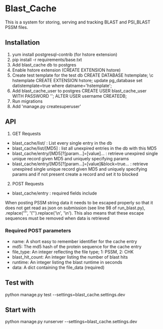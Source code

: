 # Blast_Cache

This is a system for storing, serving and tracking BLAST and PSI_BLAST PSSM
files.

## Installation

1. yum install postgresql-contrib (for hstore extension)
2. pip install -r requirements/base.txt
3. Add blast_cache db to postgres
4. Enable hstore extension (CREATE EXTENSION hstore)
5. Create test template for the test db
    CREATE DATABASE hstemplate;
    \c hstemplate
    CREATE EXTENSION hstore;
    update pg_database set datistemplate=true  where datname='hstemplate';
5. Add blast_cache_user to postgres
    CREATE USER blast_cache_user WITH PASSWORD '';
    ALTER USER username CREATEDB;
6. Run migrations
7. Add 'manage.py createsuperuser'

## API
1. GET Requests
* blast_cache/list/ : List every single entry in the db
* blast_cache/list/[MD5] : list all unexpired entries in the db with this MD5
* blast_cache/entry/[MD5]?[param...]=[value]... : retrieve unexpired single unique record given MD5 and uniquely specifying params
* blast_cache/entry/[MD5]?[param...]=[value]&block=true... : retrieve unexpired single unique record given MD5 and uniquely specifying params and if not present create a record and set it to blocked


2. POST Requests
* blast_cache/entry : required fields include

When posting PSSM string data it needs to be escaped properly so that it
does not get read as json on submission (see line 98 of run_blast.py),
.replace('"', '\\"').replace('\n', '\\n'). This also means that these
escape sequences must be removed when data is retrieved

### Required POST parameters

* name: A short easy to remember identifier for the cache entry
* md5:  The md5 hash of the protein sequence for the cache entry
* file_type: An integer reflecting the file type; 1: PSSM, 2: CHK
* blast_hit_count: An integer listing the number of blast hits
* runtime: An integer listing the blast runtime in seconds
* data: A dict containing the file_data (required)

## Test with
python manage.py test --settings=blast_cache.settings.dev

## Start with
python manage.py runserver --settings=blast_cache.settings.dev
